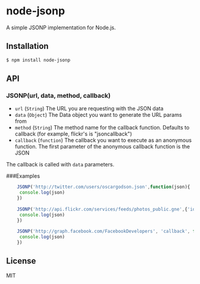 # node-jsonp

A simple JSONP implementation for Node.js.

## Installation

``` bash
$ npm install node-jsonp
```

## API

### JSONP(url, data, method, callback)

- `url` (`String`) The URL you are requesting with the JSON data
- `data` (`Object`) The Data object you want to generate the URL params from
- `method` (`String`) The method name for the callback function. Defaults to callback (for example, flickr's is "jsoncallback")
- `callback` (`function`) The callback you want to execute as an anonymous function. The first parameter of the anonymous callback function is the JSON

The callback is called with `data` parameters.

###Examples
```js
	JSONP('http://twitter.com/users/oscargodson.json',function(json){
	 console.log(json)
	})
	
	JSONP('http://api.flickr.com/services/feeds/photos_public.gne',{'id':'12389944@N03','format':'json'},'jsoncallback',function(json){
     console.log(json)
    })
    
    JSONP('http://graph.facebook.com/FacebookDevelopers', 'callback', function(json){
     console.log(json)
    })
```	

## License

MIT
